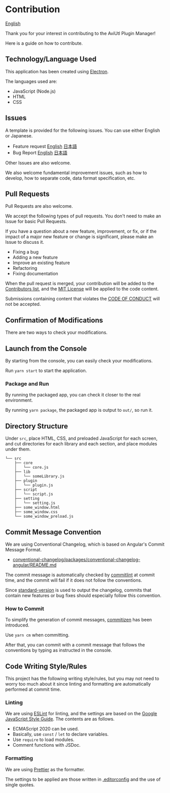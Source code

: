 # Contribution

[English](./CONTRIBUTING.md)

Thank you for your interest in contributing to the AviUtl Plugin Manager!

Here is a guide on how to contribute.

## Technology/Language Used

This application has been created using [Electron](https://www.electronjs.org/).

The languages used are:

- JavaScript (Node.js)
- HTML
- CSS

## Issues

A template is provided for the following issues. You can use either English or Japanese.

- Feature request [English](https://github.com/hal-shu-sato/apm/issues/new?labels=Feedback%3A+enhancement&template=feature_request.md) [日本語](https://github.com/hal-shu-sato/apm/issues/new?labels=Feedback%3A+enhancement&template=feature_request_ja.md)
- Bug Report [English](https://github.com/hal-shu-sato/apm/issues/new?labels=Problem%3A+bug&template=bug_report.md) [日本語](https://github.com/hal-shu-sato/apm/issues/new?labels=Problem%3A+bug&template=bug_report_ja.md)

Other Issues are also welcome.

We also welcome fundamental improvement issues, such as how to develop, how to separate code, data format specification, etc.

## Pull Requests

Pull Requests are also welcome.

We accept the following types of pull requests. You don't need to make an Issue for basic Pull Requests.

If you have a question about a new feature, improvement, or fix, or if the impact of a major new feature or change is significant, please make an Issue to discuss it.

- Fixing a bug
- Adding a new feature
- Improve an existing feature
- Refactoring
- Fixing documentation

When the pull request is merged, your contribution will be added to the [Contributors list](https://github.com/hal-shu-sato/apm/graphs/contributors), and the [MIT License](./LICENSE) will be applied to the code content.

Submissions containing content that violates the [CODE OF CONDUCT](./CODE_OF_CONDUCT.md) will not be accepted.

## Confirmation of Modifications

There are two ways to check your modifications.

## Launch from the Console

By starting from the console, you can easily check your modifications.

Run `yarn start` to start the application.

### Package and Run

By running the packaged app, you can check it closer to the real environment.

By running `yarn package`, the packaged app is output to `out/`, so run it.

## Directory Structure

Under `src`, place HTML, CSS, and preloaded JavaScript for each screen, and cut directories for each library and each section, and place modules under them.

```text
└── src
    ├── core
    │   └── core.js
    ├── lib
    │   └── someLibrary.js
    ├── plugin
    │   └── plugin.js
    ├── script
    │   └── script.js
    ├── setting
    │   └── setting.js
    ├── some_window.html
    ├── some_window.css
    └── some_window_preload.js
```

## Commit Message Convention

We are using Conventional Changelog, which is based on Angular's Commit Message Format.

- [conventional-changelog/packages/conventional-changelog-angular/README.md](https://github.com/conventional-changelog/conventional-changelog/blob/master/packages/conventional-changelog-angular/README.md)

The commit message is automatically checked by [commitlint](https://commitlint.js.org/) at commit time, and the commit will fail if it does not follow the conventions.

Since [standard-version](https://github.com/conventional-changelog/standard-version) is used to output the changelog, commits that contain new features or bug fixes should especially follow this convention.

### How to Commit

To simplify the generation of commit messages, [commitizen](https://commitizen.github.io/cz-cli/) has been introduced.

Use `yarn cm` when committing.

After that, you can commit with a commit message that follows the conventions by typing as instructed in the console.

## Code Writing Style/Rules

This project has the following writing style/rules, but you may not need to worry too much about it since linting and formatting are automatically performed at commit time.

### Linting

We are using [ESLint](https://eslint.org/) for linting, and the settings are based on the [Google JavaScript Style Guide](https://google.github.io/styleguide/jsguide.html). The contents are as follows.

- ECMAScript 2020 can be used.
- Basically, use `const` / `let` to declare variables.
- Use `require` to load modules.
- Comment functions with JSDoc.

### Formatting

We are using [Prettier](https://prettier.io/) as the formatter.

The settings to be applied are those written in [.editorconfig](./.editorconfig) and the use of single quotes.
